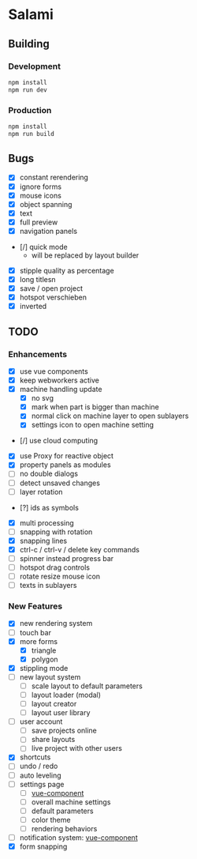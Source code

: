 # Salami

## Building

### Development

```bash
npm install
npm run dev
```

### Production

```bash
npm install
npm run build
```

## Bugs

- [x] constant rerendering
- [x] ignore forms
- [x] mouse icons
- [x] object spanning
- [x] text
- [x] full preview
- [x] navigation panels
- [/] quick mode
  - will be replaced by layout builder
- [x] stipple quality as percentage
- [x] long titlesn
- [x] save / open project
- [x] hotspot verschieben
- [x] inverted

## TODO

### Enhancements

- [x] use vue components
- [x] keep webworkers active
- [x] machine handling update
  - [x] no svg
  - [x] mark when part is bigger than machine
  - [x] normal click on machine layer to open sublayers
  - [x] settings icon to open machine setting
- [/] use cloud computing
- [x] use Proxy for reactive object
- [x] property panels as modules
- [ ] no double dialogs
- [ ] detect unsaved changes
- [ ] layer rotation
- [?] ids as symbols
- [x] multi processing
- [ ] snapping with rotation
- [x] snapping lines
- [x] ctrl-c / ctrl-v / delete key commands
- [ ] spinner instead progress bar
- [ ] hotspot drag controls
- [ ] rotate resize mouse icon
- [ ] texts in sublayers

### New Features

- [x] new rendering system
- [ ] touch bar
- [x] more forms
  - [x] triangle
  - [x] polygon
- [x] stippling mode
- [ ] new layout system
  - [ ] scale layout to default parameters
  - [ ] layout loader (modal)
  - [ ] layout creator
  - [ ] layout user library
- [ ] user account
  - [ ] save projects online
  - [ ] share layouts
  - [ ] live project with other users
- [x] shortcuts
- [ ] undo / redo
- [ ] auto leveling
- [ ] settings page
  - [ ] [vue-component](https://github.com/euvl/vue-js-modal)
  - [ ] overall machine settings
  - [ ] default parameters
  - [ ] color theme
  - [ ] rendering behaviors
- [ ] notification system: [vue-component](https://github.com/euvl/vue-notification)
- [x] form snapping
